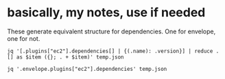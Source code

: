 # basically, my notes, use if needed

These generate equivalent structure for dependencies. One for envelope, one for not.

```
jq '[.plugins["ec2"].dependencies[] | {(.name): .version}] | reduce .[] as $item ({}; . + $item)' temp.json
```

```
jq '.envelope.plugins["ec2"].dependencies' temp.json
```
